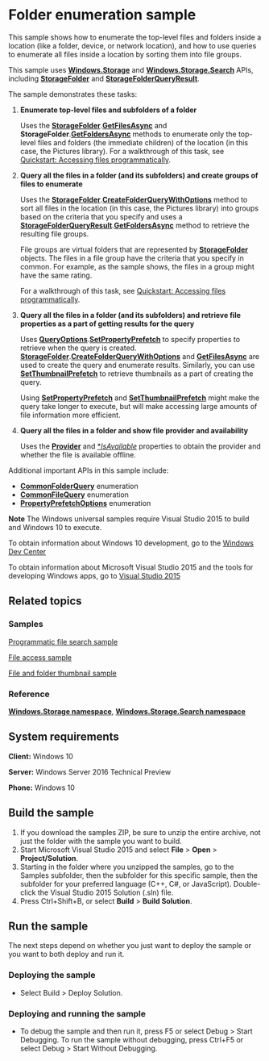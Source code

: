 <!---
  category: FilesFoldersAndLibraries
  samplefwlink: http://go.microsoft.com/fwlink/p/?LinkId=619993
--->

# Folder enumeration sample

This sample shows how to enumerate the top-level files and folders inside a location (like a folder, device, or network location), and how to use queries to enumerate all files inside a location by sorting them into file groups.

This sample uses [**Windows.Storage**](http://msdn.microsoft.com/library/windows/apps/br227346) and [**Windows.Storage.Search**](http://msdn.microsoft.com/library/windows/apps/br208106) APIs, including [**StorageFolder**](http://msdn.microsoft.com/library/windows/apps/br227230) and [**StorageFolderQueryResult**](http://msdn.microsoft.com/library/windows/apps/br208066).

The sample demonstrates these tasks:

1.  **Enumerate top-level files and subfolders of a folder**

    Uses the [**StorageFolder**](http://msdn.microsoft.com/library/windows/apps/br227230).[**GetFilesAsync**](http://msdn.microsoft.com/library/windows/apps/br227273) and **StorageFolder**.[**GetFoldersAsync**](http://msdn.microsoft.com/library/windows/apps/br227279) methods to enumerate only the top-level files and folders (the immediate children) of the location (in this case, the Pictures library). For a walkthrough of this task, see [Quickstart: Accessing files programmatically](http://msdn.microsoft.com/library/windows/apps/jj150596).

2.  **Query all the files in a folder (and its subfolders) and create groups of files to enumerate**

    Uses the [**StorageFolder**](http://msdn.microsoft.com/library/windows/apps/br227230).[**CreateFolderQueryWithOptions**](http://msdn.microsoft.com/library/windows/apps/br211592) method to sort all files in the location (in this case, the Pictures library) into groups based on the criteria that you specify and uses a [**StorageFolderQueryResult**](http://msdn.microsoft.com/library/windows/apps/br208066).[**GetFoldersAsync**](http://msdn.microsoft.com/library/windows/apps/br208072) method to retrieve the resulting file groups.

    File groups are virtual folders that are represented by [**StorageFolder**](http://msdn.microsoft.com/library/windows/apps/br227230) objects. The files in a file group have the criteria that you specify in common. For example, as the sample shows, the files in a group might have the same rating.

    For a walkthrough of this task, see [Quickstart: Accessing files programmatically](http://msdn.microsoft.com/library/windows/apps/jj150596).

3.  **Query all the files in a folder (and its subfolders) and retrieve file properties as a part of getting results for the query**

    Uses [**QueryOptions**](http://msdn.microsoft.com/library/windows/apps/br207995).[**SetPropertyPrefetch**](http://msdn.microsoft.com/library/windows/apps/hh973319) to specify properties to retrieve when the query is created. [**StorageFolder**](http://msdn.microsoft.com/library/windows/apps/br227230).[**CreateFolderQueryWithOptions**](http://msdn.microsoft.com/library/windows/apps/br211592) and [**GetFilesAsync**](http://msdn.microsoft.com/library/windows/apps/br227273) are used to create the query and enumerate results. Similarly, you can use [**SetThumbnailPrefetch**](http://msdn.microsoft.com/library/windows/apps/hh973320) to retrieve thumbnails as a part of creating the query.

    Using [**SetPropertyPrefetch**](http://msdn.microsoft.com/library/windows/apps/hh973319) and [**SetThumbnailPrefetch**](http://msdn.microsoft.com/library/windows/apps/hh973320) might make the query take longer to execute, but will make accessing large amounts of file information more efficient.

4.  **Query all the files in a folder and show file provider and availability**

    Uses the [**Provider**](https://msdn.microsoft.com/en-us/library/windows/apps/windows.storage.storagefile.provider.aspx) and [**IsAvailable*]() properties to obtain the provider and whether the file is available offline.

Additional important APIs in this sample include:

-   [**CommonFolderQuery**](http://msdn.microsoft.com/library/windows/apps/br207957) enumeration
-   [**CommonFileQuery**](http://msdn.microsoft.com/library/windows/apps/br207956) enumeration
-   [**PropertyPrefetchOptions**](http://msdn.microsoft.com/library/windows/apps/hh973317) enumeration

**Note** The Windows universal samples require Visual Studio 2015 to build and Windows 10 to execute.
 
To obtain information about Windows 10 development, go to the [Windows Dev Center](https://dev.windows.com)

To obtain information about Microsoft Visual Studio 2015 and the tools for developing Windows apps, go to [Visual Studio 2015](http://go.microsoft.com/fwlink/?LinkID=532422)

## Related topics

### Samples

[Programmatic file search sample](http://go.microsoft.com/fwlink/p/?linkid=231532)

[File access sample](%20http://go.microsoft.com/fwlink/p/?linkid=231445)

[File and folder thumbnail sample](http://go.microsoft.com/fwlink/p/?linkid=231522)

### Reference

[**Windows.Storage namespace**](http://msdn.microsoft.com/library/windows/apps/br227346), [**Windows.Storage.Search namespace**](http://msdn.microsoft.com/library/windows/apps/br208106)

## System requirements

**Client:** Windows 10

**Server:** Windows Server 2016 Technical Preview

**Phone:** Windows 10

## Build the sample

1. If you download the samples ZIP, be sure to unzip the entire archive, not just the folder with the sample you want to build. 
2. Start Microsoft Visual Studio 2015 and select **File** \> **Open** \> **Project/Solution**.
3. Starting in the folder where you unzipped the samples, go to the Samples subfolder, then the subfolder for this specific sample, then the subfolder for your preferred language (C++, C#, or JavaScript). Double-click the Visual Studio 2015 Solution (.sln) file.
4. Press Ctrl+Shift+B, or select **Build** \> **Build Solution**.

## Run the sample

The next steps depend on whether you just want to deploy the sample or you want to both deploy and run it.

### Deploying the sample

- Select Build > Deploy Solution. 

### Deploying and running the sample

- To debug the sample and then run it, press F5 or select Debug >  Start Debugging. To run the sample without debugging, press Ctrl+F5 or select Debug > Start Without Debugging. 
